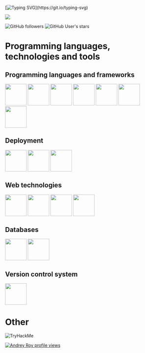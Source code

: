 [![Typing SVG](https://readme-typing-svg.herokuapp.com?font=Tektur&weight=300&size=18&duration=7000&pause=1000&color=F71010&background=FFFAF500&multiline=true&width=450&height=100&lines=Hi.;I'm+software+engineer+and+ethical+hacker.;)](https://git.io/typing-svg)



<a href="https://github.com/TheUnknownSoul/TheUnknownSoul">
  <img align="center" src="https://github-readme-stats.vercel.app/api/top-langs/?username=TheUnknownSoul&title_color=ffffff&text_color=c9cacc&icon_color=2bbc8a&bg_color=1d1f21&langs_count=10" />
</a>
<p>
  
</p>

<p align="left">
  <img alt="GitHub followers" src="https://img.shields.io/github/followers/TheUnknownSoul">

  <img alt="GitHub User's stars" src="https://img.shields.io/github/stars/TheUnknownSoul">
</p>


# Programming languages, technologies and tools
## Programming languages and frameworks


<i class="devicon-devicon-plain">  
<img src="https://cdn.jsdelivr.net/gh/devicons/devicon/icons/java/java-original-wordmark.svg" width="70" height="70" />
<img src="https://cdn.jsdelivr.net/gh/devicons/devicon/icons/spring/spring-original-wordmark.svg" width="70" height="70"/>

<img src="https://cdn.jsdelivr.net/gh/devicons/devicon/icons/javascript/javascript-original.svg" width="70" height="70" />
<img src="https://cdn.jsdelivr.net/gh/devicons/devicon/icons/angularjs/angularjs-original.svg" width="70" height="70" />
<img src="https://cdn.jsdelivr.net/gh/devicons/devicon/icons/python/python-original-wordmark.svg" width="70" height="70" />

<img src="https://cdn.jsdelivr.net/gh/devicons/devicon/icons/cplusplus/cplusplus-original.svg" width="70" height="70" />
  
<img src="https://cdn.jsdelivr.net/gh/devicons/devicon/icons/react/react-original-wordmark.svg" width="70" height="70" />
          
</i>  
 
 
## Deployment
<i class="devicon-devicon-plain">  

<img src="https://cdn.jsdelivr.net/gh/devicons/devicon/icons/tomcat/tomcat-original-wordmark.svg" width="70" height="70" />
<img src="https://cdn.jsdelivr.net/gh/devicons/devicon/icons/docker/docker-plain-wordmark.svg" width="70" height="70" />
<img src="https://cdn.jsdelivr.net/gh/devicons/devicon/icons/apache/apache-original-wordmark.svg" width="70" height="70" />
</i> 
 
 
 ## Web technologies
 
<i class="devicon-devicon-plain">
<img src="https://cdn.jsdelivr.net/gh/devicons/devicon/icons/html5/html5-original.svg" width="70" height="70" />
<img src="https://cdn.jsdelivr.net/gh/devicons/devicon/icons/css3/css3-original-wordmark.svg" width="70" height="70" />
<img src="https://cdn.jsdelivr.net/gh/devicons/devicon/icons/bootstrap/bootstrap-original-wordmark.svg" width="70" height="70" />
<img src="https://cdn.jsdelivr.net/gh/devicons/devicon/icons/jquery/jquery-plain-wordmark.svg" width="70" height="70" />
</i> 
 
## Databases

<i class="devicon-devicon-plain">
<img src="https://cdn.jsdelivr.net/gh/devicons/devicon/icons/mysql/mysql-original-wordmark.svg" width="70" height="70" />
<img src="https://cdn.jsdelivr.net/gh/devicons/devicon/icons/postgresql/postgresql-plain-wordmark.svg" width="70" height="70" />
  
</i>

## Version control system


<i class="devicon-devicon-plain">
<img src="https://cdn.jsdelivr.net/gh/devicons/devicon/icons/git/git-plain-wordmark.svg" width="70" height="70" />
</i>            
          
# Other

<img src="https://tryhackme-badges.s3.amazonaws.com/Unknown.Soul.png" alt="TryHackMe">

[![Andrey Roy profile views](https://u8views.com/api/v1/github/profiles/58050201/views/day-week-month-total-count.svg)](https://u8views.com/github/TheUnknownSoul)
